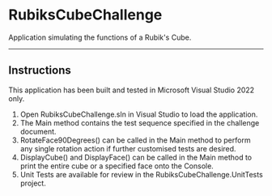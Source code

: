 # RubiksCubeChallenge
 Application simulating the functions of a Rubik's Cube.
***
## Instructions
This application has been built and tested in Microsoft Visual Studio 2022 only.
1. Open RubiksCubeChallenge.sln in Visual Studio to load the application.
2. The Main method contains the test sequence specified in the challenge document.
3. RotateFace90Degrees() can be called in the Main method to perform any single rotation action if further customised tests are desired.
4. DisplayCube() and DisplayFace() can be called in the Main method to print the entire cube or a specified face onto the Console.
5. Unit Tests are available for review in the RubiksCubeChallenge.UnitTests project.
